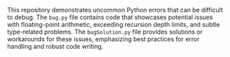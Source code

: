 This repository demonstrates uncommon Python errors that can be difficult to debug.  The `bug.py` file contains code that showcases potential issues with floating-point arithmetic, exceeding recursion depth limits, and subtle type-related problems. The `bugSolution.py` file provides solutions or workarounds for these issues, emphasizing best practices for error handling and robust code writing.